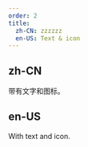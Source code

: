 ```yaml
---
order: 2
title:
  zh-CN: zzzzzz
  en-US: Text & icon
---
```


## zh-CN

带有文字和图标。

## en-US

With text and icon.

